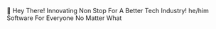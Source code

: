 👋 Hey There! Innovating Non Stop For A Better Tech Industry!
he/him
Software For Everyone No Matter What
